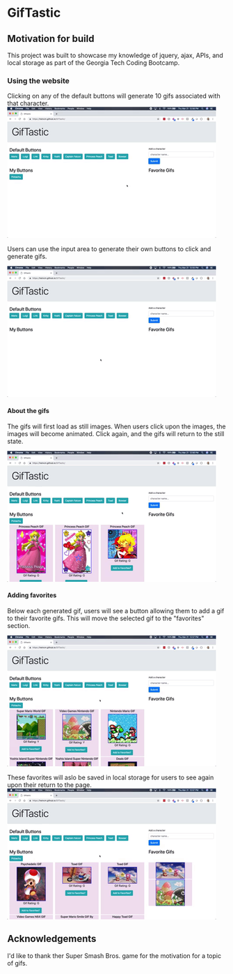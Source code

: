 # GifTastic

## Motivation for build
This project was built to showcase my knowledge of jquery, ajax, APIs, and local storage as part of the Georgia Tech Coding Bootcamp.

### Using the website
 Clicking on any of the default buttons will generate 10 gifs associated with that character. 
![click_button](assets/Images/click_button.gif)


Users can use the input area to generate their own buttons to click and generate gifs. 

![add_button](assets/Images/add_button.gif)


#### About the gifs
The gifs will first load as still images. When users click upon the images, the images will become animated. Click again, and the gifs will return to the still state. 

![animate](assets/Images/animate.gif)


#### Adding favorites
Below each generated gif, users will see a button allowing them to add a gif to their favorite gifs. This will move the selected gif to the "favorites" section.
 
![add_favorite](assets/Images/add_favorite.gif)


These favorites will aslo be saved in local storage for users to see again upon their return to the page. 
![local_storage](assets/Images/local_storage.gif)

## Acknowledgements
I'd like to thank ther Super Smash Bros. game for the motivation for a topic of gifs. 
